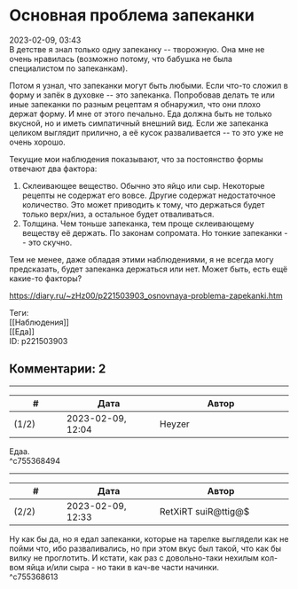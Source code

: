 Основная проблема запеканки
===========================

  
2023-02-09, 03:43  
 В детстве я знал только одну запеканку -- творожную. Она мне не очень нравилась (возможно потому, что бабушка не была специалистом по запеканкам).   
   
 Потом я узнал, что запеканки могут быть любыми. Если что-то сложил в форму и запёк в духовке -- это запеканка. Попробовав делать те или иные запеканки по разным рецептам я обнаружил, что они плохо держат форму. И мне от этого печально. Еда должна быть не только вкусной, но и иметь симпатичный внешний вид. Если же запеканка целиком выглядит прилично, а её кусок разваливается -- то это уже не очень хорошо.   
   
 Текущие мои наблюдения показывают, что за постоянство формы отвечают два фактора:   
 1. Склеивающее вещество. Обычно это яйцо или сыр. Некоторые рецепты не содержат его вовсе. Другие содержат недостаточное количество. Это может приводить к тому, что держаться будет только верх/низ, а остальное будет отваливаться.   
 2. Толщина. Чем тоньше запеканка, тем проще склеивающему веществу её держать. По законам сопромата. Но тонкие запеканки -- это скучно.   
   
 Тем не менее, даже обладая этими наблюдениями, я не всегда могу предсказать, будет запеканка держаться или нет. Может быть, есть ещё какие-то факторы?   
  
<https://diary.ru/~zHz00/p221503903_osnovnaya-problema-zapekanki.htm>  
  
Теги:  
[[Наблюдения]]  
[[Еда]]  
ID: p221503903  


Комментарии: 2
--------------

  


---



|         #         |              Дата              |                     Автор                     |           ID           |
| --- | --- | --- | --- |
| (1/2) | 2023-02-09, 12:04 | Heyzer | c755368494 |

  
 Едаа.   
 ^c755368494

---



|         #         |              Дата              |                     Автор                     |           ID           |
| --- | --- | --- | --- |
| (2/2) | 2023-02-09, 12:33 | RetXiRT suiR@ttig@$ | c755368613 |

  
 Ну как бы да, но я едал запеканки, которые на тарелке выглядели как не пойми что, ибо разваливались, но при этом вкус был такой, что как бы вилку не проглотить. И кстати, как раз с довольно-таки нехилым кол-вом яйца и/или сыра - но таки в кач-ве части начинки.   
 ^c755368613